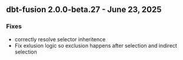 ## dbt-fusion 2.0.0-beta.27 - June 23, 2025

### Fixes

- correctly resolve selector inheritence
- Fix exlusion logic so exclusion happens after selection and indirect selection
